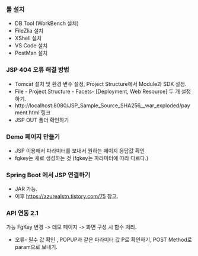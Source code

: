 ### 툴 설치

- DB Tool (WorkBench 설치)
- FileZlia 설치
- XShell 설치
- VS Code 설치
- PostMan 설치

### JSP 404 오류 해결 방법

- Tomcat 설치 및 환경 변수 설정, Project Structure에서 Module과 SDK 설정.
- File - Project Structure - Facets- [Deployment, Web Resource] 두 개 설정하기.
- http://localhost:8080/JSP_Sample_Source_SHA256__war_exploded/payment.html 링크
- JSP OUT 폴더 확인하기

### Demo 페이지 만들기

- JSP 이용해서 파라미터를 보내서 원하는 페이지 응답값 확인
- fgkey는 새로 생성하는 것 (fgkey는 파라미터에 따라 다르다.)

### Spring Boot 에서 JSP 연결하기

- JAR 가능.
- 이후 https://azurealstn.tistory.com/75 참고.

### API 연동 2.1

가능 FgKey 변경 -> 데모 페이지 -> 화면 구성 시 함수 처리.

- 오류- 필수 값 확인 , POPUP과 같은 파라미터 값 P로 확인하기, POST Method로 param으로 보내기.